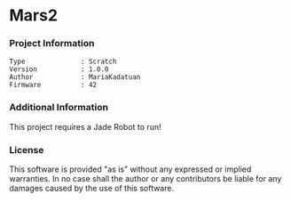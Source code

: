 Mars2
================



### Project Information
```
Type              : Scratch
Version           : 1.0.0
Author            : MariaKadatuan
Firmware          : 42
```

### Additional Information
This project requires a Jade Robot to run!

### License
This software is provided "as is" without any expressed or implied warranties.  In no case shall the author or any contributors be liable for any damages caused by the use of this software.

